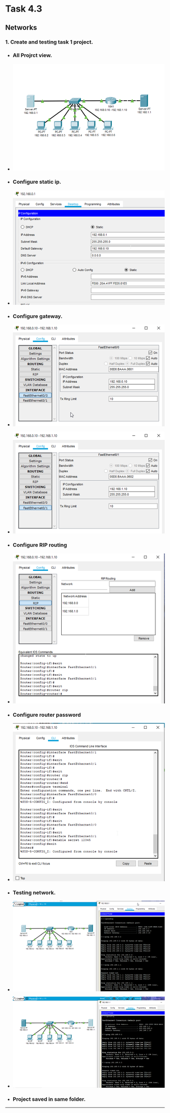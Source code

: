 # Task 4.3

## Networks

### 1. Create and testing task 1 project. 

* ### All Projrct view. 

* ![](img/net1.png)

* ### Configure static ip.

* ![](img/net2.png)

* ### Configure gateway.

* ![](img/net3.png)

* ![](img/net4.png)

* ### Configure RIP routing

* ![](img/net5.png)

* ### Configure router password

* ![](img/net6.png)

* ### Testing network.

* ![](img/net8.png)

* ![](img/net7.png)

* ### Project saved in same folder.

--------------------------------------------

